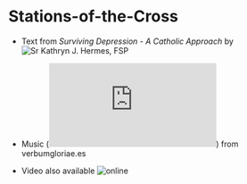 # Stations-of-the-Cross

* Text from *Surviving Depression - A Catholic Approach* by 
![Sr Kathryn J. Hermes, FSP](https://touchingthesunrise.com/)

* Music 
(![Stabat Mater](https://github.com/joyous-work/Stations-of-the-Cross/blob/mental-health/Stabat-Mater-Latin-Spanish.pdf))
from verbumgloriae.es

* Video also available ![online](https://tinyurl.com/my-stations-2023)
